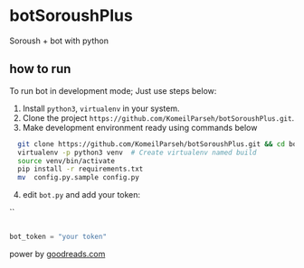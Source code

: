 # botSoroushPlus

Soroush + bot with python

## how to run

To run bot in development mode; Just use steps below:

1. Install `python3`,  `virtualenv` in your system.
2. Clone the project `https://github.com/KomeilParseh/botSoroushPlus.git`.
3. Make development environment ready using commands below

  

``` bash
  git clone https://github.com/KomeilParseh/botSoroushPlus.git && cd botSoroushPlus
  virtualenv -p python3 venv  # Create virtualenv named build
  source venv/bin/activate
  pip install -r requirements.txt
  mv  config.py.sample config.py
  ```

4. edit ``bot.py`` and add your token:

``

``` python

bot_token = "your token"

`````

power by [goodreads.com](https://www.goodreads.com/)
